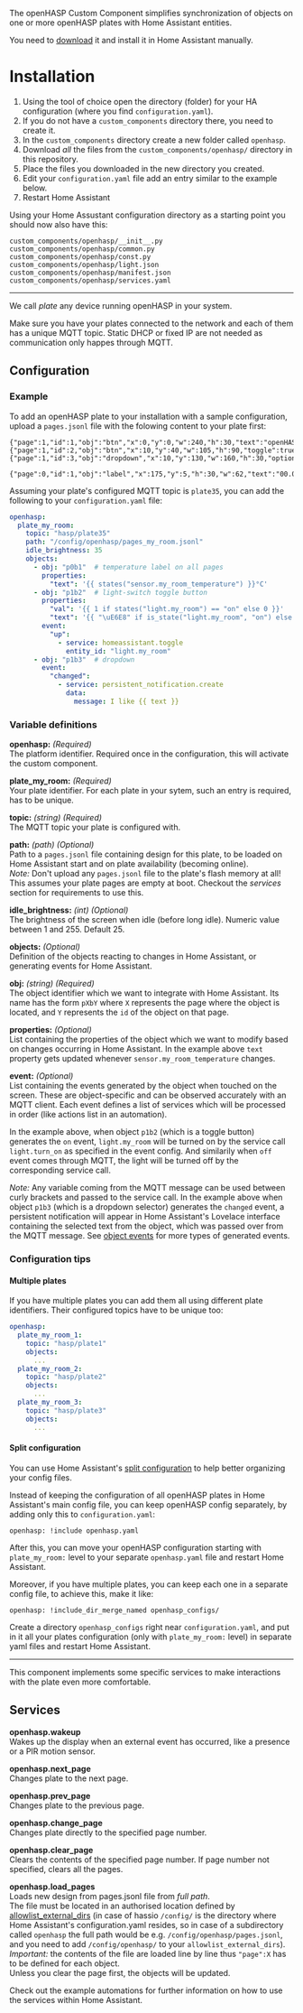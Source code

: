 The openHASP Custom Component simplifies synchronization of objects on one or more openHASP plates with Home Assistant entities.

You need to [download](https://github.com/HASwitchPlate/openHASP-custom-component/archive/refs/heads/main.zip) it and install it in Home Assistant manually.

# Installation

1. Using the tool of choice open the directory (folder) for your HA configuration (where you find `configuration.yaml`).
2. If you do not have a `custom_components` directory there, you need to create it.
3. In the `custom_components` directory create a new folder called `openhasp`.
4. Download _all_ the files from the `custom_components/openhasp/` directory in this repository.
5. Place the files you downloaded in the new directory you created.
6. Edit your `configuration.yaml` file add an entry similar to the example below.
7. Restart Home Assistant

Using your Home Assustant configuration directory as a starting point you should now also have this:

```text
custom_components/openhasp/__init__.py
custom_components/openhasp/common.py
custom_components/openhasp/const.py
custom_components/openhasp/light.json
custom_components/openhasp/manifest.json
custom_components/openhasp/services.yaml
```

* * * * *

We call _plate_ any device running openHASP in your system.

Make sure you have your plates connected to the network and each of them has a unique MQTT topic. Static DHCP or fixed IP are not needed as communication only happes through MQTT. 

## Configuration 

### Example

To add an openHASP plate to your installation with a sample configuration, upload a `pages.jsonl` file with the folowing content to your plate first:

```text
{"page":1,"id":1,"obj":"btn","x":0,"y":0,"w":240,"h":30,"text":"openHASP","value_font":22,"bg_color":"#2C3E50","text_color":"#FFFFFF","radius":0,"border_side":0}
{"page":1,"id":2,"obj":"btn","x":10,"y":40,"w":105,"h":90,"toggle":true,"text":"\uE335","text_font":26,"mode":"break","align":1}
{"page":1,"id":3,"obj":"dropdown","x":10,"y":130,"w":160,"h":30,"options":"Apples\nBananas\nOranges\nMelon"}

{"page":0,"id":1,"obj":"label","x":175,"y":5,"h":30,"w":62,"text":"00.0°C","align":2,"bg_color":"#2C3E50","text_color":"#FFFFFF"}
```

Assuming your plate's configured MQTT topic is `plate35`, you can add the following to your `configuration.yaml` file:

```yaml
openhasp:
  plate_my_room:
    topic: "hasp/plate35"
    path: "/config/openhasp/pages_my_room.jsonl"
    idle_brightness: 35
    objects:
      - obj: "p0b1"  # temperature label on all pages
        properties:
          "text": '{{ states("sensor.my_room_temperature") }}°C'
      - obj: "p1b2"  # light-switch toggle button
        properties:
          "val": '{{ 1 if states("light.my_room") == "on" else 0 }}'
          "text": '{{ "\uE6E8" if is_state("light.my_room", "on") else "\uE335" | e }}'
        event:
          "up":
            - service: homeassistant.toggle
              entity_id: "light.my_room"
      - obj: "p1b3"  # dropdown
        event:
          "changed":
            - service: persistent_notification.create
              data:
                message: I like {{ text }}
```

### Variable definitions

**openhasp:** *(Required)*    
The platform identifier. Required once in the configuration, this will activate the custom component.

**plate_my_room:** *(Required)*    
Your plate identifier. For each plate in your sytem, such an entry is required, has to be unique.

**topic:** *(string) (Required)*     
The MQTT topic your plate is configured with.

**path:** *(path) (Optional)*     
Path to a `pages.jsonl` file containing design for this plate, to be loaded on Home Assistant start and on plate availability (becoming online).<br>
_Note:_ Don't upload any `pages.jsonl` file to the plate's flash memory at all! This assumes your plate pages are empty at boot. Checkout the _services_ section for requirements to use this.

**idle_brightness:** *(int) (Optional)*    
The brightness of the screen when idle (before long idle). Numeric value between 1 and 255. Default 25. 

**objects:** *(Optional)*     
Definition of the objects reacting to changes in Home Assistant, or generating events for Home Assistant.

**obj:** *(string) (Required)*     
The object identifier which we want to integrate with Home Assistant. Its name has the form `pXbY` where `X` represents the page where the object is located, and `Y` represents the `id` of the object on that page.

**properties:** *(Optional)*     
List containing the properties of the object which we want to modify based on changes occurring in Home Assistant. In the example above `text` property gets updated whenever `sensor.my_room_temperature` changes. 
  
**event:** *(Optional)*     
List containing the events generated by the object when touched on the screen. These are object-specific and can be observed accurately with an MQTT client. Each event defines a list of services which will be processed in order (like actions list in an automation).  

In the example above, when object `p1b2` (which is a toggle button) generates the `on` event, `light.my_room` will be turned on by the service call `light.turn_on` as specified in the event config. And similarily when `off` event comes through MQTT, the light will be turned off by the corresponding service call.  

_Note:_ Any variable coming from the MQTT message can be used between curly brackets and passed to the service call. In the example above when object `p1b3` (which is a dropdown selector) generates the `changed` event, a persistent notification will appear in Home Assistant's Lovelace interface containing the selected text from the object, which was passed over from the MQTT message. See [object events](../objects#events) for more types of generated events.
### Configuration tips

#### Multiple plates

If you have multiple plates you can add them all using different plate identifiers. Their configured topics have to be unique too:

```yaml
openhasp:
  plate_my_room_1:
    topic: "hasp/plate1"
    objects:
      ...
  plate_my_room_2:
    topic: "hasp/plate2"
    objects:
      ...
  plate_my_room_3:
    topic: "hasp/plate3"
    objects:
      ...
```

#### Split configuration

You can use Home Assistant's [split configuration](https://www.home-assistant.io/docs/configuration/splitting_configuration/) to help better organizing your config files.

Instead of keeping the configuration of all openHASP plates in Home Assistant's main config file, you can keep openHASP config separately, by adding only this to `configuration.yaml`:

`openhasp: !include openhasp.yaml`

After this, you can move your openHASP configuration starting with `plate_my_room:` level to your separate `openhasp.yaml` file and restart Home Assistant.

Moreover, if you have multiple plates, you can keep each one in a separate config file, to achieve this, make it like:

`openhasp: !include_dir_merge_named openhasp_configs/`

Create a directory `openhasp_configs` right near `configuration.yaml`, and put in it all your plates configuration (only with `plate_my_room:` level) in separate yaml files and restart Home Assistant.

* * * * *

This component implements some specific services to make interactions with the plate even more comfortable.

## Services

**openhasp.wakeup**  
  Wakes up the display when an external event has occurred, like a presence or a PIR motion sensor.

**openhasp.next_page**  
  Changes plate to the next page.

**openhasp.prev_page**  
  Changes plate to the previous page.

**openhasp.change_page**  
  Changes plate directly to the specified page number.

**openhasp.clear_page**  
  Clears the contents of the specified page number. If page number not specified, clears all the pages.

**openhasp.load_pages**  
  Loads new design from pages.jsonl file from _full path_.   
  The file must be located in an authorised location defined by [allowlist_external_dirs](https://www.home-assistant.io/docs/configuration/basic/#allowlist_external_dirs) (in case of hassio `/config/` is the directory where Home Assistant's configuration.yaml resides, so in case of a subdirectory called `openhasp` the full path would be e.g. `/config/openhasp/pages.jsonl`, and you need to add  `/config/openhasp/` to your `allowlist_external_dirs`).  
  _Important:_ the contents of the file are loaded line by line thus `"page":X` has to be defined for each object.   
  Unless you clear the page first, the objects will be updated.
  
  Check out the example automations for further information on how to use the services within Home Assistant.

